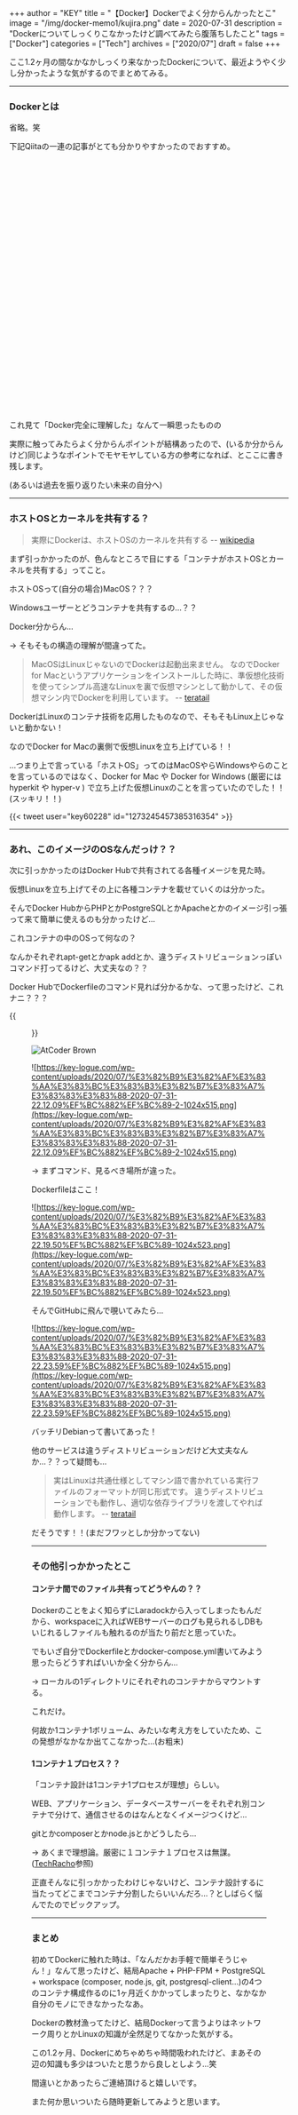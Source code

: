 +++
author = "KEY"
title = "【Docker】Dockerでよく分からんかったとこ"
image = "/img/docker-memo1/kujira.png"
date = 2020-07-31
description = "Dockerについてしっくりこなかったけど調べてみたら腹落ちしたこと"
tags = ["Docker"]
categories = ["Tech"]
archives = ["2020/07"]
draft = false
+++

ここ1.2ヶ月の間なかなかしっくり来なかったDockerについて、最近ようやく少し分かったような気がするのでまとめてみる。

---

### Dockerとは

省略。笑

下記Qiitaの一連の記事がとても分かりやすかったのでおすすめ。

<div class="iframely-embed">
    <div class="iframely-responsive" style="height: 140px; padding-bottom: 0;">
        <a href="https://qiita.com/etaroid/items/b1024c7d200a75b992fc" data-iframely-url="//iframely.net/R3CEOku?card=small"></a>
    </div>
</div>
<br>
<div class="iframely-embed">
    <div class="iframely-responsive" style="height: 140px; padding-bottom: 0;">
        <a href="https://qiita.com/etaroid/items/88ec3a0e2d80d7cdf87a" data-iframely-url="//iframely.net/tr8tEWe?card=small"></a>
    </div>
</div>
<br>
<div class="iframely-embed">
    <div class="iframely-responsive" style="height: 140px; padding-bottom: 0;">
        <a href="https://qiita.com/etaroid/items/40106f13d47bfcbc2572" data-iframely-url="//iframely.net/2rSQmUy?card=small"></a>
    </div>
</div>

これ見て「Docker完全に理解した」なんて一瞬思ったものの

実際に触ってみたらよく分からんポイントが結構あったので、(いるか分からんけど)同じようなポイントでモヤモヤしている方の参考になれば、とここに書き残します。

(あるいは過去を振り返りたい未来の自分へ)

---

### ホストOSとカーネルを共有する？

> 実際にDockerは、ホストOSのカーネルを共有する -- [wikipedia](https://ja.wikipedia.org/wiki/Docker)

まず引っかかったのが、色んなところで目にする「コンテナがホストOSとカーネルを共有する」ってこと。

ホストOSって(自分の場合)MacOS？？？

Windowsユーザーとどうコンテナを共有するの…？？

Docker分からん…

→ そもそもの構造の理解が間違ってた。

> MacOSはLinuxじゃないのでDockerは起動出来ません。
> なのでDocker for Macというアプリケーションをインストールした時に、準仮想化技術を使ってシンプル高速なLinuxを裏で仮想マシンとして動かして、その仮想マシン内でDockerを利用しています。
> -- [teratail](https://teratail.com/questions/142866)

DockerはLinuxのコンテナ技術を応用したものなので、そもそもLinux上じゃないと動かない！

なのでDocker for Macの裏側で仮想Linuxを立ち上げている！！

…つまり上で言っている「ホストOS」ってのはMacOSやらWindowsやらのことを言っているのではなく、Docker for Mac や Docker for Windows (厳密には hyperkit や hyper-v ) で立ち上げた仮想Linuxのことを言っていたのでした！！(スッキリ！！)

{{< tweet user="key60228" id="1273245457385316354" >}}

---

### あれ、このイメージのOSなんだっけ？？

次に引っかかったのはDocker Hubで共有されてる各種イメージを見た時。

仮想Linuxを立ち上げてその上に各種コンテナを載せていくのは分かった。

そんでDocker HubからPHPとかPostgreSQLとかApacheとかのイメージ引っ張って来て簡単に使えるのも分かったけど…

これコンテナの中のOSって何なの？

なんかそれぞれapt-getとかapk addとか、違うディストリビューションっぽいコマンド打ってるけど、大丈夫なの？？

Docker HubでDockerfileのコマンド見れば分かるかな、って思ったけど、これナニ？？？

{{<figure src="/img/AtCoderBrown.jpg" title="AtCoder Brown">}}

![AtCoder Brown](img/AtCoderBrown.jpg)

![https://key-logue.com/wp-content/uploads/2020/07/%E3%82%B9%E3%82%AF%E3%83%AA%E3%83%BC%E3%83%B3%E3%82%B7%E3%83%A7%E3%83%83%E3%83%88-2020-07-31-22.12.09%EF%BC%882%EF%BC%89-2-1024x515.png](https://key-logue.com/wp-content/uploads/2020/07/%E3%82%B9%E3%82%AF%E3%83%AA%E3%83%BC%E3%83%B3%E3%82%B7%E3%83%A7%E3%83%83%E3%83%88-2020-07-31-22.12.09%EF%BC%882%EF%BC%89-2-1024x515.png)

→ まずコマンド、見るべき場所が違った。

Dockerfileはここ！

![https://key-logue.com/wp-content/uploads/2020/07/%E3%82%B9%E3%82%AF%E3%83%AA%E3%83%BC%E3%83%B3%E3%82%B7%E3%83%A7%E3%83%83%E3%83%88-2020-07-31-22.19.50%EF%BC%882%EF%BC%89-1024x523.png](https://key-logue.com/wp-content/uploads/2020/07/%E3%82%B9%E3%82%AF%E3%83%AA%E3%83%BC%E3%83%B3%E3%82%B7%E3%83%A7%E3%83%83%E3%83%88-2020-07-31-22.19.50%EF%BC%882%EF%BC%89-1024x523.png)

そんでGitHubに飛んで覗いてみたら…

![https://key-logue.com/wp-content/uploads/2020/07/%E3%82%B9%E3%82%AF%E3%83%AA%E3%83%BC%E3%83%B3%E3%82%B7%E3%83%A7%E3%83%83%E3%83%88-2020-07-31-22.23.59%EF%BC%882%EF%BC%89-1024x515.png](https://key-logue.com/wp-content/uploads/2020/07/%E3%82%B9%E3%82%AF%E3%83%AA%E3%83%BC%E3%83%B3%E3%82%B7%E3%83%A7%E3%83%83%E3%83%88-2020-07-31-22.23.59%EF%BC%882%EF%BC%89-1024x515.png)

バッチリDebianって書いてあった！

他のサービスは違うディストリビューションだけど大丈夫なんか…？？って疑問も…

> 実はLinuxは共通仕様としてマシン語で書かれている実行ファイルのフォーマットが同じ形式です。
> 違うディストリビューションでも動作し、適切な依存ライブラリを渡してやれば動作します。
> -- [teratail](https://teratail.com/questions/142866)

だそうです！！(まだフワッとしか分かってない)

---

### その他引っかかったとこ

#### コンテナ間でのファイル共有ってどうやんの？？

Dockerのことをよく知らずにLaradockから入ってしまったもんだから、workspaceに入ればWEBサーバーのログも見られるしDBもいじれるしファイルも触れるのが当たり前だと思っていた。

でもいざ自分でDockerfileとかdocker-compose.yml書いてみよう思ったらどうすればいいか全く分からん…

→ ローカルの1ディレクトリにそれぞれのコンテナからマウントする。

これだけ。

何故か1コンテナ1ボリューム、みたいな考え方をしていたため、この発想がなかなか出てこなかった…(お粗末)

#### 1コンテナ１プロセス？？

「コンテナ設計は1コンテナ1プロセスが理想」らしい。

WEB、アプリケーション、データベースサーバーをそれぞれ別コンテナで分けて、通信させるのはなんとなくイメージつくけど…

gitとかcomposerとかnode.jsとかどうしたら…

→ あくまで理想論。厳密に１コンテナ１プロセスは無謀。([TechRacho](https://techracho.bpsinc.jp/hachi8833/2014_06_16/17982)参照)

正直そんなに引っかかったわけじゃないけど、コンテナ設計するに当たってどこまでコンテナ分割したらいいんだろ…？としばらく悩んでたのでピックアップ。

---

### まとめ

初めてDockerに触れた時は、「なんだかお手軽で簡単そうじゃん！」なんて思ったけど、結局Apache + PHP-FPM + PostgreSQL + workspace (composer, node.js, git, postgresql-client...)の4つのコンテナ構成作るのに1ヶ月近くかかってしまったりと、なかなか自分のモノにできなかったなあ。

Dockerの教材漁ってたけど、結局Dockerって言うよりはネットワーク周りとかLinuxの知識が全然足りてなかった気がする。

この1.2ヶ月、Dockerにめちゃめちゃ時間吸われたけど、まあその辺の知識も多少はついたと思うから良しとしよう…笑

間違いとかあったらご連絡頂けると嬉しいです。

また何か思いついたら随時更新してみようと思います。

<script async src="//iframely.net/embed.js" charset="utf-8"></script>
<script async src="https://platform.twitter.com/widgets.js" charset="utf-8"></script>
